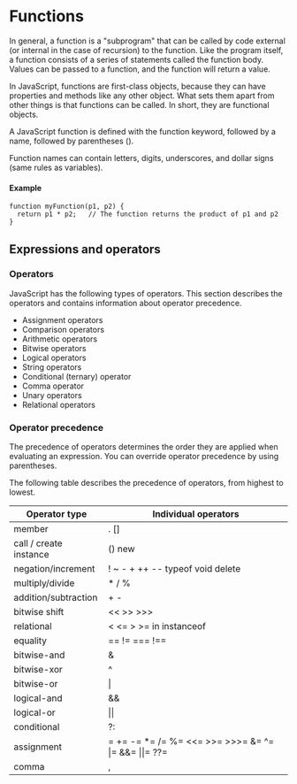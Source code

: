 # Functions
In general, a function is a "subprogram" that can be called by code external (or internal in the case of recursion) to the function. Like the program itself, a function consists of a series of statements called the function body. Values can be passed to a function, and the function will return a value.

In JavaScript, functions are first-class objects, because they can have properties and methods like any other object. What sets them apart from other things is that functions can be called. In short, they are functional objects.

A JavaScript function is defined with the function keyword, followed by a name, followed by parentheses ().

Function names can contain letters, digits, underscores, and dollar signs (same rules as variables).

#### Example
```
function myFunction(p1, p2) {
  return p1 * p2;   // The function returns the product of p1 and p2
}
```
## Expressions and operators
### Operators

JavaScript has the following types of operators. This section describes the operators and contains information about operator precedence.

  - Assignment operators
  - Comparison operators
  - Arithmetic operators
  - Bitwise operators
  - Logical operators
  - String operators
  - Conditional (ternary) operator
  - Comma operator
  - Unary operators
  - Relational operators

### Operator precedence

The precedence of operators determines the order they are applied when evaluating an expression. You can override operator precedence by using parentheses.

The following table describes the precedence of operators, from highest to lowest.


Operator type | Individual operators
--- | ---
member | . []
call / create instance | () new
negation/increment | ! ~ - + ++ -- typeof void delete
multiply/divide | * / %
addition/subtraction | + -
bitwise shift | << >> >>>
relational | < <= > >= in instanceof
equality | == != === !==
bitwise-and | &
bitwise-xor	| ^
bitwise-or	|\|
logical-and	| &&
logical-or	|\|\|
conditional	| ?:
assignment	| = += -= *= /= %= <<= >>= >>>= &= ^= \|= &&= \|\|= ??=
comma	| ,
